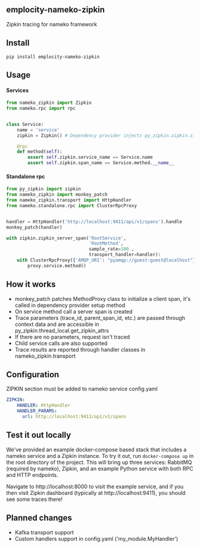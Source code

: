 emplocity-nameko-zipkin
-------------

Zipkin tracing for nameko framework

Install
-------

```
pip install emplocity-nameko-zipkin
```

Usage
-----

#### Services

```python
from nameko_zipkin import Zipkin
from nameko.rpc import rpc


class Service:
    name = 'service'
    zipkin = Zipkin() # Dependency provider injects py_zipkin.zipkin.zipkin_span object

    @rpc
    def method(self):
        assert self.zipkin.service_name == Service.name
        assert self.zipkin.span_name == Service.method.__name__
```

#### Standalone rpc

```python
from py_zipkin import zipkin
from nameko_zipkin import monkey_patch
from nameko_zipkin.transport import HttpHandler
from nameko.standalone.rpc import ClusterRpcProxy


handler = HttpHandler('http://localhost:9411/api/v1/spans').handle
monkey_patch(handler)

with zipkin.zipkin_server_span('RootService',
                               'RootMethod',
                               sample_rate=100.,
                               transport_handler=handler):
    with ClusterRpcProxy({'AMQP_URI': "pyamqp://guest:guest@localhost"}) as proxy:
        proxy.service.method()
```

How it works
------------

* monkey_patch patches MethodProxy class to initialize a client span, it's called in dependency provider setup method
* On service method call a server span is created
* Trace parameters (trace_id, parent_span_id, etc.) are passed through context data and are accessible in py_zipkin.thread_local.get_zipkin_attrs
* If there are no parameters, request isn't traced
* Child service calls are also supported
* Trace results are reported through handler classes in nameko_zipkin.transport


Configuration
-------------

ZIPKIN section must be added to nameko service config.yaml

```yaml
ZIPKIN:
    HANDLER: HttpHandler
    HANDLER_PARAMS:
      url: http://localhost:9411/api/v1/spans
```

Test it out locally
-------------------

We've provided an example docker-compose based stack that includes a nameko
service and a Zipkin instance. To try it out, run `docker-compose up` in the
root directory of the project. This will bring up three services: RabbitMQ
(required by nameko), Zipkin, and an example Python service with both RPC
and HTTP endpoints.

Navigate to http://localhost:8000 to visit the example service, and if
you then visit Zipkin dashboard (typically at http://localhost:9411),
you should see some traces there!

Planned changes
---------------

* Kafka transport support
* Custom handlers support in config.yaml ('my_module.MyHandler')
